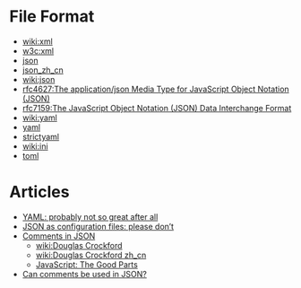 
File Format
===========
- [wiki:xml](https://en.wikipedia.org/wiki/XML)
- [w3c:xml](https://www.w3.org/XML/)
- [json](http://json.org)
- [json_zh_cn](http://json.org/json-zh.html)
- [wiki:json](https://en.wikipedia.org/wiki/JSON)
- [rfc4627:The application/json Media Type for JavaScript Object Notation (JSON)](https://www.ietf.org/rfc/rfc4627.txt)
- [rfc7159:The JavaScript Object Notation (JSON) Data Interchange Format](https://www.ietf.org/rfc/rfc7159.txt)
- [wiki:yaml](https://en.wikipedia.org/wiki/YAML)
- [yaml](http://yaml.org)
- [strictyaml](https://github.com/crdoconnor/strictyaml)
- [wiki:ini](https://en.wikipedia.org/wiki/INI_file)
- [toml](https://github.com/toml-lang/toml)

Articles
=========
- [YAML: probably not so great after all](https://arp242.net/weblog/yaml_probably_not_so_great_after_all.html)
- [JSON as configuration files: please don’t](https://arp242.net/weblog/json_as_configuration_files-_please_dont)
- [Comments in JSON](https://plus.google.com/+DouglasCrockfordEsq/posts/RK8qyGVaGSr)
	- [wiki:Douglas Crockford](https://en.wikipedia.org/wiki/Douglas_Crockford)
	- [wiki:Douglas Crockford zh_cn](https://zh.wikipedia.org/wiki/%E9%81%93%E6%A0%BC%E6%8B%89%E6%96%AF%C2%B7%E5%85%8B%E7%BE%85%E5%85%8B%E7%A6%8F%E7%89%B9)
	- [JavaScript: The Good Parts](http://shop.oreilly.com/product/9780596517748.do)
- [Can comments be used in JSON?](https://stackoverflow.com/questions/244777/can-comments-be-used-in-json)
